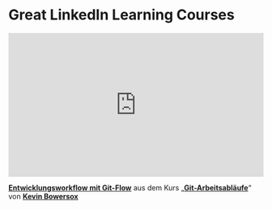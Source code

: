 <h1>Great LinkedIn Learning Courses</h1>

<div style="position:relative;height:0;padding-bottom:56.25%"><iframe width="640" height="360" src="https://www.linkedin.com/learning/embed/git-workflows/development-workflow-with-git-flow?autoplay=false&claim=AQH5oNDFCKC8igAAAZZcVjDIeAUookIoLxEaDIj__BAlN44yqEqz8Bu7Y4TsRQsmuIL5GKeEzzJ9HEqDRuRYerHLHh9ICKl1-MzniOZaceDpyamwhwRrbLuWpCWplnecREDGgfIuNj0sCQopNTJEQCNQgEdLsugakJJmpo0U8l5O-ZbNV1G79VmiPRt8uo2WBg4otrfEf3VbFXFJ4J59O5ikluUiOLggw1yJ1bL-YFPKdIJfWqXtGpjysqZ89loCT0gopgcW42i7I-dgFMWuYCn5X-oLgcZfhKmC-y0WwUgvuCGm2PXBSsC6LFCalezBknU8rGWvPTJSy3mPo-nAbqYayOHpGJOQvlxgkOOk3ZSYaZaIsftwKTDiadJT3apQFX7wwxWrXi9acX_zVNLi9-zvJ2gXLb4mj6EACbAFDzL4dyxUbSIFcAAffDKlPP-o4tTDGlDQBt9TQvxJ2DJPd_2yQKOc4-MAqYQM-CESQ0z4RvqFKeJj0INj2nfoJwSVLjrFO6fAgYSntHkp5fFEAWan0gxv21n9uz8Ho3xqGKNB9Zy_7Vr_9T7ALyHx4HN1Tz33kiUUyrQ9x-Uo0hj7c32TI9y8lCZoZX4C9tdwnjsZw_j2PssbgLstrAmjqzNb7MoYvxMoak1-B-gc7lfqYCCc7OGb64wiMhfjWrg3r8XyD6Ajq8PqOai0Zsu4mQp7ENE3oN4M0KLgPrMsFnd6aYGvQGUJGpfN-yhEQ-U2rD0zoukFW1ybAMcdDVU1XBeGzk7Lavc59RyTbxhhD8UTLrKcehEu0YAOiO8ZPWC8PMBrQ7ksCfIOuOkL2CRXZ6rgpKBlgb598Gdqisw0cDnPMx8FpbbaK99XA5r4UUC5M4nQPuPIsoNuCqcRjstfU9X7QwcqvcBUsaMJZu6v3zczr_E3tnbu1ynSQ17IBp2cnxE9p64S93CWL3rtxNSCDOUnIO73a-gvMO0cU648Va2ei-5Gk2UO8umPWOwOH5qRQTnSrT1rHBG0O0Qm0uKZzYtSysuhEwBpeNaXOWnOf1OiCkEUev1H9EefwrAweYCpulEL5VCH8IyyKitMBrq2h9p1SCMHnvcmzbbBD45YPrVHbSORkxh1aqA8aANHorQdfCY94ayrSehI1r1ddNc-gnm-2xRKQg9Uoc2H_9QccB3LnqNKaSxKG0qccr-PM1r60TYKyeZ8SJEJr53kHNNzG3SV23K1wCHPLQxXqigt8z1u54A2vlA" mozallowfullscreen="true" webkitallowfullscreen="true" allowfullscreen="true" frameborder="0" style="position:absolute;width:100%;height:100%;left:0"></iframe></div><p><strong><a href="https://www.linkedin.com/learning/git-workflows/development-workflow-with-git-flow?trk=embed_lil">Entwicklungsworkflow mit Git-Flow</a></strong> aus dem Kurs „<strong><a href="https://www.linkedin.com/learning/git-workflows?trk=embed_lil">Git-Arbeitsabläufe</a></strong>“ von <strong><a href="https://www.linkedin.com/learning/instructors/kevin-bowersox?trk=embed_lil">Kevin Bowersox</a></strong></p>
